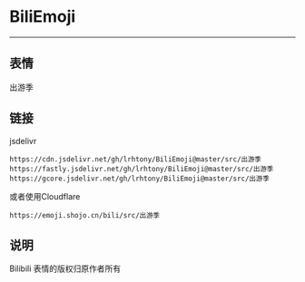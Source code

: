 # BiliEmoji
---
## 表情
出游季
## 链接
jsdelivr
```
https://cdn.jsdelivr.net/gh/lrhtony/BiliEmoji@master/src/出游季
https://fastly.jsdelivr.net/gh/lrhtony/BiliEmoji@master/src/出游季
https://gcore.jsdelivr.net/gh/lrhtony/BiliEmoji@master/src/出游季
```
或者使用Cloudflare
```
https://emoji.shojo.cn/bili/src/出游季
```
## 说明
Bilibili 表情的版权归原作者所有
